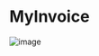 # MyInvoice
![image](https://github.com/AbdelilahElgallati/MyInvoice/assets/99350672/8ca77abb-acb6-43d5-b32b-8c338ae66aa4)
